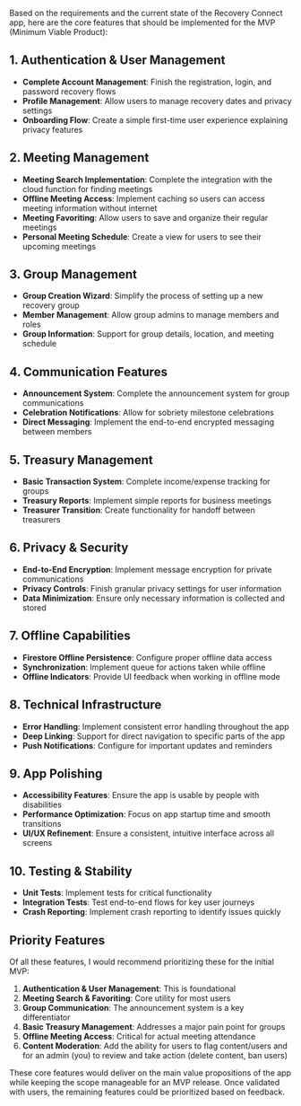 Based on the requirements and the current state of the Recovery Connect app, here are the core features that should be implemented for the MVP (Minimum Viable Product):

## 1. Authentication & User Management

- **Complete Account Management**: Finish the registration, login, and password recovery flows
- **Profile Management**: Allow users to manage recovery dates and privacy settings
- **Onboarding Flow**: Create a simple first-time user experience explaining privacy features

## 2. Meeting Management

- **Meeting Search Implementation**: Complete the integration with the cloud function for finding meetings
- **Offline Meeting Access**: Implement caching so users can access meeting information without internet
- **Meeting Favoriting**: Allow users to save and organize their regular meetings
- **Personal Meeting Schedule**: Create a view for users to see their upcoming meetings

## 3. Group Management

- **Group Creation Wizard**: Simplify the process of setting up a new recovery group
- **Member Management**: Allow group admins to manage members and roles
- **Group Information**: Support for group details, location, and meeting schedule

## 4. Communication Features

- **Announcement System**: Complete the announcement system for group communications
- **Celebration Notifications**: Allow for sobriety milestone celebrations
- **Direct Messaging**: Implement the end-to-end encrypted messaging between members

## 5. Treasury Management

- **Basic Transaction System**: Complete income/expense tracking for groups
- **Treasury Reports**: Implement simple reports for business meetings
- **Treasurer Transition**: Create functionality for handoff between treasurers

## 6. Privacy & Security

- **End-to-End Encryption**: Implement message encryption for private communications
- **Privacy Controls**: Finish granular privacy settings for user information
- **Data Minimization**: Ensure only necessary information is collected and stored

## 7. Offline Capabilities

- **Firestore Offline Persistence**: Configure proper offline data access
- **Synchronization**: Implement queue for actions taken while offline
- **Offline Indicators**: Provide UI feedback when working in offline mode

## 8. Technical Infrastructure

- **Error Handling**: Implement consistent error handling throughout the app
- **Deep Linking**: Support for direct navigation to specific parts of the app
- **Push Notifications**: Configure for important updates and reminders

## 9. App Polishing

- **Accessibility Features**: Ensure the app is usable by people with disabilities
- **Performance Optimization**: Focus on app startup time and smooth transitions
- **UI/UX Refinement**: Ensure a consistent, intuitive interface across all screens

## 10. Testing & Stability

- **Unit Tests**: Implement tests for critical functionality
- **Integration Tests**: Test end-to-end flows for key user journeys
- **Crash Reporting**: Implement crash reporting to identify issues quickly

## Priority Features

Of all these features, I would recommend prioritizing these for the initial MVP:

1. **Authentication & User Management**: This is foundational
2. **Meeting Search & Favoriting**: Core utility for most users
3. **Group Communication**: The announcement system is a key differentiator
4. **Basic Treasury Management**: Addresses a major pain point for groups
5. **Offline Meeting Access**: Critical for actual meeting attendance
6. **Content Moderation**: Add the ability for users to flag content/users and for an admin (you) to review and take action (delete content, ban users)

These core features would deliver on the main value propositions of the app while keeping the scope manageable for an MVP release. Once validated with users, the remaining features could be prioritized based on feedback.
